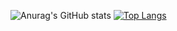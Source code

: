 ![Anurag's GitHub stats](https://github-readme-stats.vercel.app/api?username=iamliino&show_icons=true&theme=dracula)
[![Top Langs](https://github-readme-stats.vercel.app/api/top-langs/?username=iamlinoo&layout=compact&theme=vision-friendly-dark)](https://github.com/anuraghazra/github-readme-stats)
